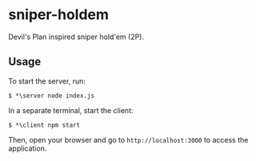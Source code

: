 # sniper-holdem
Devil's Plan inspired sniper hold'em (2P).

## Usage
To start the server, run:
```
$ *\server node index.js
```
In a separate terminal, start the client:
```
$ *\client npm start
```
Then, open your browser and go to `http://localhost:3000` to access the application.
